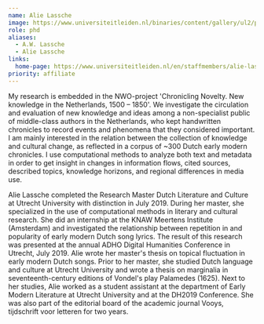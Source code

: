 ```yaml
---
name: Alie Lassche
image: https://www.universiteitleiden.nl/binaries/content/gallery/ul2/portraits/humanities/a/2023/a.-alie-lassche-2023.jpg/a.-alie-lassche-2023.jpg/d200x250
role: phd
aliases:
  - A.W. Lassche
  - Alie Lassche
links:
  home-page: https://www.universiteitleiden.nl/en/staffmembers/alie-lassche#tab-2
priority: affiliate
---
```


My research is embedded in the NWO-project 'Chronicling Novelty. New knowledge in the Netherlands, 1500 – 1850'. We investigate the circulation and evaluation of new knowledge and ideas among a non-specialist public of middle-class authors in the Netherlands, who kept handwritten chronicles to record events and phenomena that they considered important. I am mainly interested in the relation between the collection of knowledge and cultural change, as reflected in a corpus of ~300 Dutch early modern chronicles. I use computational methods to analyze both text and metadata in order to get insight in changes in information flows, cited sources, described topics, knowledge horizons, and regional differences in media use.

Alie Lassche completed the Research Master Dutch Literature and Culture at Utrecht University with distinction in July 2019. During her master, she specialized in the use of computational methods in literary and cultural research. She did an internship at the KNAW Meertens Institute (Amsterdam) and investigated the relationship between repetition in and popularity of early modern Dutch song lyrics. The result of this research was presented at the annual ADHO Digital Humanities Conference in Utrecht, July 2019. Alie wrote her master's thesis on topical fluctuation in early modern Dutch songs. Prior to her master, she studied Dutch language and culture at Utrecht University and wrote a thesis on marginalia in seventeenth-century editions of Vondel's play Palamedes (1625). Next to her studies, Alie worked as a student assistant at the department of Early Modern Literature at Utrecht University and at the DH2019 Conference. She was also part of the editorial board of the academic journal Vooys, tijdschrift voor letteren for two years.
